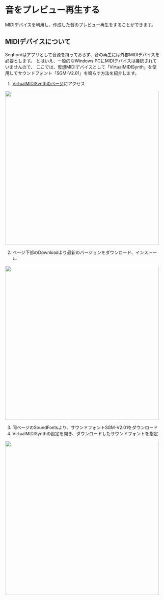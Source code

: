 # 音をプレビュー再生する

MIDIデバイスを利用し、作成した音のプレビュー再生をすることができます。

## MIDIデバイスについて
Seqhordはアプリとして音源を持っておらず、音の再生には外部MIDIデバイスを必要とします。
とはいえ、一般的なWindows PCにMIDIデバイスは接続されていませんので、
ここでは、仮想MIDIデバイスとして「VirtualMIDISynth」を使用してサウンドフォント「SGM-V2.01」を鳴らす方法を紹介します。

1. [VirtualMIDISynthのページ](https://coolsoft.altervista.org/en/virtualmidisynth)にアクセス

<img src="/images/coolsoft.png" style="width: 500px">

2. ページ下部のDownloadより最新のバージョンをダウンロード、インストール

<img src="/images/coolsoft2.png" style="width: 500px">

3. 同ページのSoundFontsより、サウンドフォントSGM-V2.01をダウンロード
4. VirtualMIDISynthの設定を開き、ダウンロードしたサウンドフォントを指定

<img src="/images/soundfont.png" style="width: 500px">


